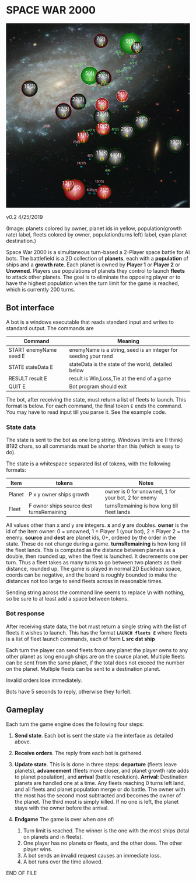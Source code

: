 # SPACE WAR 2000

 ![](SpaceWar2000.png)

v0.2 4/25/2019

(Image: planets colored by owner, planet ids in yellow, population(growth rate) label, fleets colored by owner, population(turns left) label, cyan planet destination.)

Space War 2000 is a simultaneous turn-based a 2-Player space battle for AI bots. The battlefield is a 2D collection of **planets**, each with a **population** of ships and a **growth rate**. Each planet is owned by **Player 1** or **Player 2** or **Unowned**. Players use populations of planets they control to launch **fleets** to attack other planets. The goal is to eliminate the opposing player or to have the highest population when the turn limit for the game is reached, which is currently 200 turns.


## Bot interface
A bot is a windows executable that reads standard input and writes to standard output. The commands are

| Command                | Meaning                                                         |
|------------------------|-----------------------------------------------------------------|
| START enemyName seed E | enemyName is a string, seed is an integer for seeding your rand |
| STATE stateData      E | stateData  is the state of the world, detailed below            |
| RESULT result        E | result is Win,Loss,Tie at the end of a game                     |
| QUIT                 E | Bot program should exit                                         |

The bot, after receiving the state, must return a list of fleets to launch. This format is below. For each command, the final token `E` ends the command. You may have to read input till you parse it. See the example code.

### State data
The state is sent to the bot as one long string. Windows limits are (I think) 8192 chars, so all commands must be shorter than this (which is easy to do).

The state is a whitespace separated list of tokens, with the following formats:

| Item   | tokens                                   | Notes                                               |
|--------|------------------------------------------|-----------------------------------------------------|
| Planet | P x y owner ships growth                 | owner is 0 for unowned, 1 for your bot, 2 for enemy | 
| Fleet  | F owner ships source dest turnsRemaining | turnsRemaining is how long till fleet lands         | 

All values other than x and y are integers. **x** and **y** are doubles.
**owner** is the id of the item owner: 0 = unowned, 1 = Player 1 (your bot), 2 = Player 2 = the enemy.
**source** and **dest** are planet ids, 0+, ordered by the order in the state. These do not change during a game. **turnsRemaining** is how long till the fleet lands. This is computed as the distance between planets as a double, then rounded up, when the fleet is launched. It decrements one per turn. Thus a fleet takes as many turns to go between two planets as their distance, rounded up. The game is played in normal 2D Euclidean space, coords can be negative, and the board is roughly bounded to make the distances not too large to send fleets across in reasonable times.

Sending string across the command line seems to replace \n with nothing, so be sure to at least add a space between tokens.


### Bot response

After receiving state data, the bot must return a single string with the list of fleets it wishes to launch. This has the format **`LAUNCH fleets E`** where fleets is a list of fleet launch commands, each of form **L src dst ship**

Each turn the player can send fleets from any planet the player owns to any other planet as long enough ships are on the source planet. Multiple fleets can be sent from the same planet, if the total does not exceed the number on the planet. Multiple fleets can be sent to a destination planet.

Invalid orders lose immediately.

Bots have 5 seconds to reply, otherwise they forfeit.

## Gameplay
Each turn the game engine does the following four steps:
1. **Send state**. Each bot is sent the state via the interface as detailed above.

2. **Receive orders**. The reply from each bot is gathered. 

3. **Update state**. This is is done in three steps: **departure** (fleets leave planets), **advancement** (fleets move closer, and planet growth rate adds to planet population), and **arrival** (battle resolution).  **Arrival**: Destination planets are handled one at a time. Any fleets reaching 0 turns left land, and all fleets and planet population merge or do battle. The owner with the most has the second most subtracted and becomes the owner of the planet. The third most is simply killed. If no one is left, the planet stays with the owner before the arrival.

4. **Endgame**
The game is over when one of:
    1.  Turn limit is reached. The winner is the one with the most ships (total on planets and in fleets).
    2.  One player has no planets or fleets, and the other does. The other player wins.
    3.  A bot sends an invalid request causes an immediate loss.
    4.  A bot runs over the time allowed.

END OF FILE
